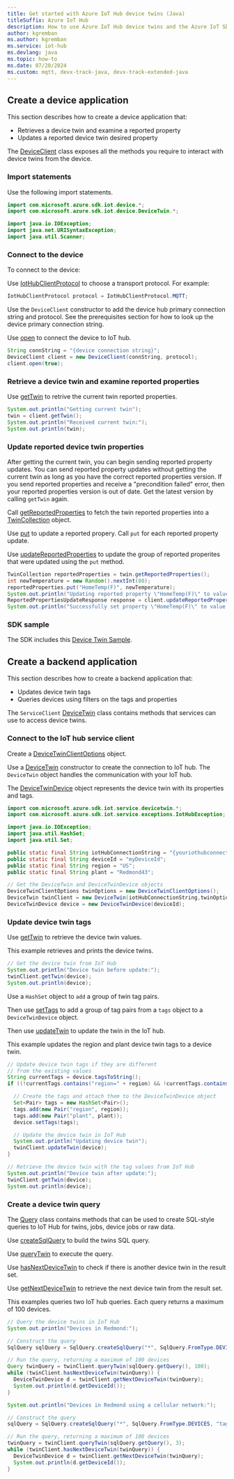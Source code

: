 ```yaml
---
title: Get started with Azure IoT Hub device twins (Java)
titleSuffix: Azure IoT Hub
description: How to use Azure IoT Hub device twins and the Azure IoT SDKs for Java to create and simulate devices, add tags to device twins, and execute IoT Hub queries. 
author: kgremban
ms.author: kgremban
ms.service: iot-hub
ms.devlang: java
ms.topic: how-to
ms.date: 07/20/2024
ms.custom: mqtt, devx-track-java, devx-track-extended-java
---
```


## Create a device application

This section describes how to create a device application that:

* Retrieves a device twin and examine a reported property
* Updates a reported device twin desired property

The [DeviceClient](https://learn.microsoft.com/en-us/java/api/com.microsoft.azure.sdk.iot.device.deviceclient) class exposes all the methods you require to interact with device twins from the device.

### Import statements

Use the following import statements.

```java
import com.microsoft.azure.sdk.iot.device.*;
import com.microsoft.azure.sdk.iot.device.DeviceTwin.*;

import java.io.IOException;
import java.net.URISyntaxException;
import java.util.Scanner;
```

### Connect to the device

To connect to the device:

Use [IotHubClientProtocol](/java/api/com.microsoft.azure.sdk.iot.device.iothubclientprotocol) to choose a transport protocol. For example:

```java
IotHubClientProtocol protocol = IotHubClientProtocol.MQTT;
```

Use the `DeviceClient` constructor to add the device hub primary connection string and protocol. See the prerequisites section for how to look up the device primary connection string.

Use [open](https://learn.microsoft.com/en-us/java/api/com.microsoft.azure.sdk.iot.device.deviceclient?#com-microsoft-azure-sdk-iot-device-deviceclient-open()) to connect the device to IoT hub.

```java
String connString = "{device connection string}";
DeviceClient client = new DeviceClient(connString, protocol);
client.open(true);
```

### Retrieve a device twin and examine reported properties

Use [getTwin](https://learn.microsoft.com/en-us/java/api/com.microsoft.azure.sdk.iot.service.devicetwin.devicetwin?#com-microsoft-azure-sdk-iot-service-devicetwin-devicetwin-gettwin(com-microsoft-azure-sdk-iot-service-devicetwin-devicetwindevice)) to retrive the current twin reported properties.

```java
System.out.println("Getting current twin");
twin = client.getTwin();
System.out.println("Received current twin:");
System.out.println(twin);
```

### Update reported device twin properties

After getting the current twin, you can begin sending reported property updates. You can send reported property updates without getting the current twin as long as you have the correct reported properties version. If you send reported properties and receive a "precondition failed" error, then your reported properties version is out of date. Get the latest version by calling `getTwin` again.

Call [getReportedProperties](https://learn.microsoft.com/en-us/java/api/com.microsoft.azure.sdk.iot.service.devicetwin.devicetwindevice?#com-microsoft-azure-sdk-iot-service-devicetwin-devicetwindevice-getreportedproperties()) to fetch the twin reported properties into a [TwinCollection](https://learn.microsoft.com/en-us/java/api/com.microsoft.azure.sdk.iot.deps.twin.twincollection?view=azure-java-stable) object.

Use [put](https://learn.microsoft.com/en-us/java/api/com.microsoft.azure.sdk.iot.deps.twin.twincollection?#com-microsoft-azure-sdk-iot-deps-twin-twincollection-put(java-lang-string-java-lang-object)) to update a reported propery. Call `put` for each reported property update.

Use [updateReportedProperties](https://learn.microsoft.com/en-us/java/api/com.microsoft.azure.sdk.iot.device.devicetwin.devicetwin?#com-microsoft-azure-sdk-iot-device-devicetwin-devicetwin-updatereportedproperties(java-util-set(com-microsoft-azure-sdk-iot-device-devicetwin-property))) to update the group of reported properites that were updated using the `put` method.

```java
TwinCollection reportedProperties = twin.getReportedProperties();
int newTemperature = new Random().nextInt(80);
reportedProperties.put("HomeTemp(F)", newTemperature);
System.out.println("Updating reported property \"HomeTemp(F)\" to value " + newTemperature);
ReportedPropertiesUpdateResponse response = client.updateReportedProperties(reportedProperties);
System.out.println("Successfully set property \"HomeTemp(F)\" to value " + newTemperature);
```

### SDK sample

The SDK includes this [Device Twin Sample](https://github.com/Azure/azure-iot-sdk-java/tree/main/iothub/device/iot-device-samples/device-twin-sample).

## Create a backend application

This section describes how to create a backend application that:

* Updates device twin tags
* Queries devices using filters on the tags and properties

The `ServiceClient` [DeviceTwin](/java/api/com.microsoft.azure.sdk.iot.service.devicetwin.devicetwin) class contains methods that services can use to access device twins.

### Connect to the IoT hub service client

Create a [DeviceTwinClientOptions](/java/api/com.microsoft.azure.sdk.iot.service.devicetwin.devicetwinclientoptions?#com-microsoft-azure-sdk-iot-service-devicetwin-devicetwinclientoptions-devicetwinclientoptions()) object.

Use a [DeviceTwin](/java/api/com.microsoft.azure.sdk.iot.service.devicetwin.devicetwin?#com-microsoft-azure-sdk-iot-service-devicetwin-devicetwin-devicetwin(java-lang-string)) constructor to create the connection to IoT hub. The `DeviceTwin` object handles the communication with your IoT hub.

The [DeviceTwinDevice](/java/api/com.microsoft.azure.sdk.iot.service.devicetwin.devicetwindevice?view=azure-java-stable) object represents the device twin with its properties and tags.

```java
import com.microsoft.azure.sdk.iot.service.devicetwin.*;
import com.microsoft.azure.sdk.iot.service.exceptions.IotHubException;

import java.io.IOException;
import java.util.HashSet;
import java.util.Set;

public static final String iotHubConnectionString = "{youriothubconnectionstring}";
public static final String deviceId = "myDeviceId";
public static final String region = "US";
public static final String plant = "Redmond43";

// Get the DeviceTwin and DeviceTwinDevice objects
DeviceTwinClientOptions twinOptions = new DeviceTwinClientOptions();
DeviceTwin twinClient = new DeviceTwin(iotHubConnectionString,twinOptions);
DeviceTwinDevice device = new DeviceTwinDevice(deviceId);
```

### Update device twin tags

Use [getTwin](https://learn.microsoft.com/en-us/java/api/com.microsoft.azure.sdk.iot.service.devicetwin.devicetwin?#com-microsoft-azure-sdk-iot-service-devicetwin-devicetwin-gettwin(com-microsoft-azure-sdk-iot-service-devicetwin-devicetwindevice)) to retrieve the device twin values.

This example retrieves and prints the device twins.

```java
// Get the device twin from IoT Hub
System.out.println("Device twin before update:");
twinClient.getTwin(device);
System.out.println(device);
```

Use a `HashSet` object to `add` a group of twin tag pairs.

Then use [setTags](https://learn.microsoft.com/en-us/java/api/com.microsoft.azure.sdk.iot.service.devicetwin.devicetwindevice?#com-microsoft-azure-sdk-iot-service-devicetwin-devicetwindevice-settags(java-util-set(com-microsoft-azure-sdk-iot-service-devicetwin-pair))) to add a group of tag pairs from a `tags` object to a `DeviceTwinDevice` object.

Then use [updateTwin](https://learn.microsoft.com/en-us/java/api/com.microsoft.azure.sdk.iot.service.devicetwin.devicetwin?#com-microsoft-azure-sdk-iot-service-devicetwin-devicetwin-updatetwin(com-microsoft-azure-sdk-iot-service-devicetwin-devicetwindevice)) to update the twin in the IoT hub.

This example updates the region and plant device twin tags to a device twin.

```java
// Update device twin tags if they are different
// from the existing values
String currentTags = device.tagsToString();
if ((!currentTags.contains("region=" + region) && !currentTags.contains("plant=" + plant))) {

  // Create the tags and attach them to the DeviceTwinDevice object
  Set<Pair> tags = new HashSet<Pair>();
  tags.add(new Pair("region", region));
  tags.add(new Pair("plant", plant));
  device.setTags(tags);

  // Update the device twin in IoT Hub
  System.out.println("Updating device twin");
  twinClient.updateTwin(device);
}

// Retrieve the device twin with the tag values from IoT Hub
System.out.println("Device twin after update:");
twinClient.getTwin(device);
System.out.println(device);
```

### Create a device twin query

The [Query](/java/api/com.microsoft.azure.sdk.iot.service.devicetwin.query?view=azure-java-stable) class contains methods that can be used to create SQL-style queries to IoT Hub for twins, jobs, device jobs or raw data.

Use [createSqlQuery](https://learn.microsoft.com/en-us/java/api/com.microsoft.azure.sdk.iot.service.devicetwin.sqlquery?#com-microsoft-azure-sdk-iot-service-devicetwin-sqlquery-createsqlquery(java-lang-string-com-microsoft-azure-sdk-iot-service-devicetwin-sqlquery-fromtype-java-lang-string-java-lang-string)) to build the twins SQL query.

Use [queryTwin](https://learn.microsoft.com/en-us/java/api/com.microsoft.azure.sdk.iot.service.devicetwin.devicetwin?#com-microsoft-azure-sdk-iot-service-devicetwin-devicetwin-querytwin(java-lang-string-java-lang-integer)) to execute the query.

Use [hasNextDeviceTwin](https://learn.microsoft.com/en-us/java/api/com.microsoft.azure.sdk.iot.service.devicetwin.devicetwin?#com-microsoft-azure-sdk-iot-service-devicetwin-devicetwin-hasnextdevicetwin(com-microsoft-azure-sdk-iot-service-devicetwin-query)) to check if there is another device twin in the result set.

Use [getNextDeviceTwin](https://learn.microsoft.com/en-us/java/api/com.microsoft.azure.sdk.iot.service.devicetwin.devicetwin?#com-microsoft-azure-sdk-iot-service-devicetwin-devicetwin-getnextdevicetwin(com-microsoft-azure-sdk-iot-service-devicetwin-query)) to retrieve the next device twin from the result set.

This examples queries two IoT hub queries. Each query returns a maximum of 100 devices.

```java
// Query the device twins in IoT Hub
System.out.println("Devices in Redmond:");

// Construct the query
SqlQuery sqlQuery = SqlQuery.createSqlQuery("*", SqlQuery.FromType.DEVICES, "tags.plant='Redmond43'", null);

// Run the query, returning a maximum of 100 devices
Query twinQuery = twinClient.queryTwin(sqlQuery.getQuery(), 100);
while (twinClient.hasNextDeviceTwin(twinQuery)) {
  DeviceTwinDevice d = twinClient.getNextDeviceTwin(twinQuery);
  System.out.println(d.getDeviceId());
}

System.out.println("Devices in Redmond using a cellular network:");

// Construct the query
sqlQuery = SqlQuery.createSqlQuery("*", SqlQuery.FromType.DEVICES, "tags.plant='Redmond43' AND properties.reported.connectivityType = 'cellular'", null);

// Run the query, returning a maximum of 100 devices
twinQuery = twinClient.queryTwin(sqlQuery.getQuery(), 3);
while (twinClient.hasNextDeviceTwin(twinQuery)) {
  DeviceTwinDevice d = twinClient.getNextDeviceTwin(twinQuery);
  System.out.println(d.getDeviceId());
}
```

